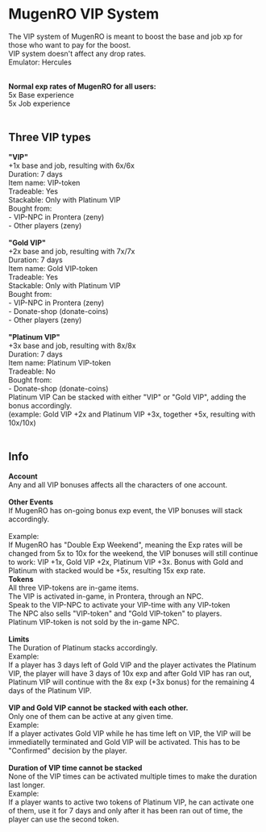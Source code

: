 <meta charset="UTF-8">
<h1><b>MugenRO VIP System</b></h1>

The VIP system of MugenRO is meant to boost the base and job xp for those who want to pay for the boost.<br>
VIP system doesn't affect any drop rates. <br>
Emulator: Hercules<br><br>

<b>Normal exp rates of MugenRO for all users:</b><br>
5x Base experience<br>
5x Job experience<br>
<br>
<h2>Three VIP types</h2>
<b>"VIP" </b><br>
+1x base and job, resulting with 6x/6x<br>
Duration: 7 days<br>
Item name: VIP-token<br>
Tradeable: Yes<br>
Stackable: Only with Platinum VIP<br>
Bought from:<br>
- VIP-NPC in Prontera (zeny)<br>
- Other players (zeny)<br>
<br>
<b>"Gold VIP" </b><br>
+2x base and job, resulting with 7x/7x<br>
Duration: 7 days<br>
Item name: Gold VIP-token<br>
Tradeable: Yes<br>
Stackable: Only with Platinum VIP<br>
Bought from:<br>
- VIP-NPC in Prontera (zeny)<br>
- Donate-shop (donate-coins)<br>
- Other players (zeny)<br>
<br>
<b>"Platinum VIP" </b><br>
+3x base and job, resulting with 8x/8x<br>
Duration: 7 days<br>
Item name: Platinum VIP-token<br>
Tradeable: No<br>
Bought from:<br>
- Donate-shop (donate-coins)<br>
Platinum VIP Can be stacked with either "VIP" or "Gold VIP", adding the bonus accordingly. <br>
(example: Gold VIP +2x and Platinum VIP +3x, together +5x, resulting with 10x/10x)<br>
<br>
<h2>Info</h2>
<b>Account</b><br>
Any and all VIP bonuses affects all the characters of one account.<br>
<br>
<b>Other Events</b><br>
If MugenRO has on-going bonus exp event, the VIP bonuses will stack accordingly.<br><br>
Example:<br>
If MugenRO has "Double Exp Weekend", meaning the Exp rates will be changed from 5x to 10x for the weekend, the VIP bonuses will still continue to work: VIP +1x, Gold VIP +2x, Platinum VIP +3x. Bonus with Gold and Platinum with stacked would be +5x, resulting 15x exp rate.<br>
<b>Tokens</b><br>
All three VIP-tokens are in-game items.<br>
The VIP is activated in-game, in Prontera, through an NPC.<br>
Speak to the VIP-NPC to activate your VIP-time with any VIP-token<br>
The NPC also sells "VIP-token" and "Gold VIP-token" to players. <br>
Platinum VIP-token is not sold by the in-game NPC.<br>
<br>
<b>Limits</b><br>
The Duration of Platinum stacks accordingly.<br>
Example:<br>
If a player has 3 days left of Gold VIP and the player activates the Platinum VIP, the player will have 3 days of 10x exp and after Gold VIP has ran out, Platinum VIP will continue with the 8x exp (+3x bonus) for the remaining 4 days of the Platinum VIP.<br>
<br>
<b>VIP and Gold VIP cannot be stacked with each other. </b><br>
Only one of them can be active at any given time.<br>
Example:<br>
If a player activates Gold VIP while he has time left on VIP, the VIP will be immediatelly terminated and Gold VIP will be activated. This has to be "Confirmed" decision by the player.<br>
<br>
<b>Duration of VIP time cannot be stacked</b><br>
None of the VIP times can be activated multiple times to make the duration last longer.<br>
Example:<br> 
If a player wants to active two tokens of Platinum VIP, he can activate one of them, use it for 7 days and only after it has been ran out of time, the player can use the second token.<br>



